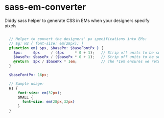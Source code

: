 sass-em-converter
=================

Diddy sass helper to generate CSS in EMs when your designers specify pixels

```scss

  // Helper to convert the designers' px specifications into EMs:
  // Eg: H2 { font-size: em(28px); }
  @function em( $px, $basePx: $baseFontPx ) {
    $px:     $px     / ($px     * 0 + 1);   // Strip off units to be sure we have a plain number. (eg: 20px -> 20)
    $basePx: $basePx / ($basePx * 0 + 1);   // Strip off units to be sure we have a plain number. (eg: 20px -> 20)
    @return  $px / $basePx * 1em;           // The *1em ensures we return an EM number.
  }

  $baseFontPx: 16px;

  // Sample usage:
  H1 {
      font-size: em(32px);
      SMALL {
        font-size: em(28px,32px)
      }
  }

```
